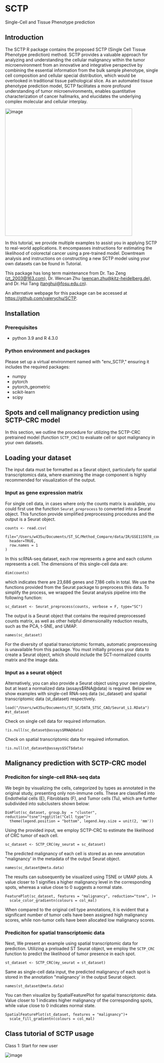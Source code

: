 # SCTP
Single-Cell and Tissue Phenotype prediction 



## Introduction

The SCTP R package contains the proposed SCTP (Single Cell Tissue Phenotype prediction) method. SCTP provides a valuable approach for analyzing and understanding the cellular malignancy within the tumor microenvironment from an innovative and integrative perspective by combining the essential information from the bulk sample phenotype, single cell composition and cellular special distribution, which would be overlooked in traditional tissue pathological slice. As an automated tissue phenotype prediction model, SCTP facilitates a more profound understanding of tumor microenvironments, enables quantitative characterization of cancer hallmarks, and elucidates the underlying complex molecular and cellular interplay. 

<img width="416" alt="image" src="https://github.com/user-attachments/assets/2c2180b5-aa40-4f5b-9d58-3449ab390b5f">


In this tutorial, we provide multiple examples to assist you in applying SCTP to real-world applications. It encompasses instructions for estimating the likelihood of colorectal cancer using a pre-trained model. Downtream analysis and instructions on constructing a new SCTP model using your own datasets can be found in Tutorial.

This package has long term maintenance from Dr. Tao Zeng (zt_2003@163.com), Dr. Wencan Zhu (wencan.zhu@kitz-heidelberg.de), and Dr. Hui Tang (tanghui@fosu.edu.cn).

An alternative webpage for this package can be accessed at https://github.com/valerychu/SCTP.

## Installation

### Prerequisites

* python 3.9 and R 4.3.0

### Python environment and packages

Please set up a virtual environment named with "env_SCTP," ensuring it includes the required packages:

* numpy
* pytorch
* pytorch_geometric
* scikit-learn
* scipy

## Spots and cell malignancy prediction using SCTP-CRC model

In this section, we outline the procedure for utilizing the SCTP-CRC pretrained model (function `SCTP_CRC`) to evaluate cell or spot malignancy in your own datasets.

## Loading your dataset

The input data must be formatted as a Seurat object, particularly for spatial transcriptomics data, where examining the image component is highly recommended for visualization of the output. 

### Input as gene expression matrix

For single cell data, in cases where only the counts matrix is available, you could first use the function `Seurat_preprocess` to converted into a Seurat object. This function provide simplified preprocessing procedures and the output is a Seurat object.  

```{r}
counts <- read.csv(
  file="/Users/w435u/Documents/ST_SC/Method_Compare/data/IR/GSE115978_counts.csv",
  header=TRUE,
  row.names = 1
)
```
In this scRNA-seq dataset, each row represents a gene and each column represents a cell. The dimensions of this single-cell data are:

```{r}
dim(counts)
```

which indicates there are 23,686 genes and 7,186 cells in total. We use the functions provided from the Seurat package to preprocess this data. To simplify the process, we wrapped the Seurat analysis pipeline into the following function:

```{r warning=FALSE}
sc_dataset <- Seurat_preprocess(counts, verbose = F, type="SC")
```
The output is a Seurat object that contains the required preprocessed counts matrix, as well as other helpful dimensionality reduction results, such as the PCA, t-SNE, and UMAP. 

```{r}
names(sc_dataset)
```
For the diversity of spatial transcriptomic formats, automatic preprocessing is unavailable from this package. You must initially process your data to create a Seurat object, which should include the SCT-normalized counts matrix and the image data.

### Input as a seurat object

Alternatively, you can also provide a Seurat object using your own pipeline, but at least a normalized data (assays$RNA@data) is required. Below we show examples with single-cell RNA-seq data (sc_dataset) and spatial transcriptomic data (st_dataset) respectively.

```{r}
load("/Users/w435u/Documents/ST_SC/DATA_STSC_CAO/Seurat_L1.RData") #st_dataset
```

Check on single cell data for required information.

```{r}
!is.null(sc_dataset@assays$RNA@data)
```

Check on spatial transcriptomic data for required information.

```{r}
!is.null(st_dataset@assays$SCT$data)
```

## Malignancy prediction with SCTP-CRC model

### Prediciton for single-cell RNA-seq data

We begin by visualizing the cells, categorized by types as annotated in the original study, presenting only non-immune cells. These are classified into Endothelial cells (E), Fibroblasts (F), and Tumor cells (Tu), which are further subdivided into subclusters shown below:

```{r}
DimPlot(sc_dataset, group.by  = "cluster", reduction="tsne")+ggtitle("Cell type")+
  theme(legend.position = "bottom", legend.key.size = unit(2, 'mm'))
```

Using the provided input, we employ SCTP-CRC to estimate the likelihood of CRC tumor of each cell.

```{r}
sc_dataset <- SCTP_CRC(my_seurat = sc_dataset)
```

The predicted malignancy of each cell is stored as an new annotation "malignancy' in the metadata of the output Seurat object.

```{r}
names(sc_dataset@meta.data)
```

The results can subsequently be visualized using TSNE or UMAP plots. A value closer to 1 signifies a higher malignancy level in the corresponding spots, whereas a value close to 0 suggests a normal state.

```{r}
FeaturePlot(sc_dataset, features = "malignancy", reduction="tsne", )+
  scale_color_gradientn(colours = col_mal)
```

When compared to the original cell type annotations, it is evident that a significant number of tumor cells have been assigned high malignancy scores, while non-tumor cells have been allocated low malignancy scores.

### Prediciton for spatial transcriptomic data

Next, We present an example using spatial transcriptomic data for prediction. Utilizing a preloaded ST Seurat object, we employ the `SCTP_CRC` function to predict the likelihood of tumor presence in each spot.


```{r}
st_dataset <- SCTP_CRC(my_seurat = st_dataset)
```

Same as single-cell data input, the predicted malignancy of each spot is stored in the annotation "malignancy' in the output Seurat object.

```{r}
names(st_dataset@meta.data)
```

You can then visualize by SpatialFeaturePlot for spatial transcriptomic data. Value closer to 1 indicates higher malignancy of the corresponding spots, while value close to 0 indicates normal state. 

```{r}
SpatialFeaturePlot(st_dataset, features = "malignancy")+
  scale_fill_gradientn(colours = col_mal)
```

## Class tutorial of SCTP usage

Class 1: Start for new user

![image](https://github.com/ztpub/SCTP/blob/main/classVedio/SCTP-class-1-TH-rar.gif)
